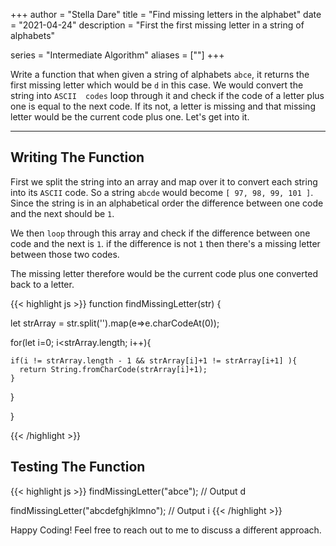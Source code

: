 +++
author = "Stella Dare"
title = "Find missing letters in the alphabet"
date = "2021-04-24"
description = "First the first missing letter in a string of alphabets"


series = "Intermediate Algorithm"
aliases = [""]
+++

Write a function that when given a string of alphabets `abce`, it returns the first missing letter which would be `d` in this case. We would convert the string into `ASCII  codes` loop through it and check if the code of a letter plus one is equal to the next code. If its not, a letter is missing and that missing letter would be the current code plus one. Let's get into it. 
<!--more-->

---
## Writing The Function
First we split the string into an array and map over it to convert each string into its `ASCII` code.
So a string `abcde` would become `[ 97, 98, 99, 101 ]`. Since the string is in an alphabetical order the difference between one code and the next should be `1`.

We then `loop` through this array and check if the difference between one code and the next is `1`. 
if the difference is not `1` then there's a missing letter between those two codes.

The missing letter therefore would be the current code plus one converted back to a letter.

{{< highlight js >}}
function findMissingLetter(str) {
  
  let strArray = str.split('').map(e=>e.charCodeAt(0));

  for(let i=0; i<strArray.length; i++){
    
    if(i != strArray.length - 1 && strArray[i]+1 != strArray[i+1] ){
      return String.fromCharCode(strArray[i]+1);
    }
  }

}

{{< /highlight >}}

## Testing The Function
{{< highlight js >}}
findMissingLetter("abce");
// Output
d

findMissingLetter("abcdefghjklmno");
// Output
i
{{< /highlight >}}

Happy Coding! Feel free to reach out to me to discuss a different approach.

